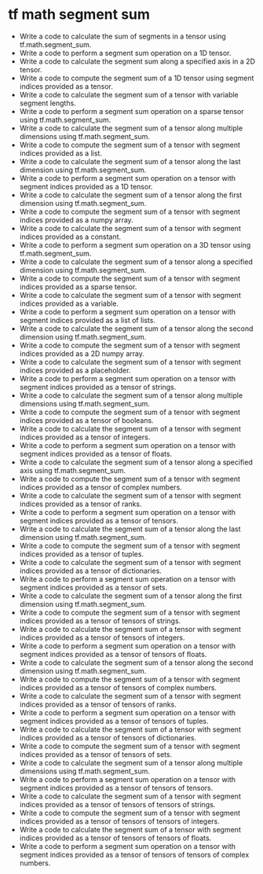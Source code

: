 # tf math segment sum

- Write a code to calculate the sum of segments in a tensor using tf.math.segment_sum.
- Write a code to perform a segment sum operation on a 1D tensor.
- Write a code to calculate the segment sum along a specified axis in a 2D tensor.
- Write a code to compute the segment sum of a 1D tensor using segment indices provided as a tensor.
- Write a code to calculate the segment sum of a tensor with variable segment lengths.
- Write a code to perform a segment sum operation on a sparse tensor using tf.math.segment_sum.
- Write a code to calculate the segment sum of a tensor along multiple dimensions using tf.math.segment_sum.
- Write a code to compute the segment sum of a tensor with segment indices provided as a list.
- Write a code to calculate the segment sum of a tensor along the last dimension using tf.math.segment_sum.
- Write a code to perform a segment sum operation on a tensor with segment indices provided as a 1D tensor.
- Write a code to calculate the segment sum of a tensor along the first dimension using tf.math.segment_sum.
- Write a code to compute the segment sum of a tensor with segment indices provided as a numpy array.
- Write a code to calculate the segment sum of a tensor with segment indices provided as a constant.
- Write a code to perform a segment sum operation on a 3D tensor using tf.math.segment_sum.
- Write a code to calculate the segment sum of a tensor along a specified dimension using tf.math.segment_sum.
- Write a code to compute the segment sum of a tensor with segment indices provided as a sparse tensor.
- Write a code to calculate the segment sum of a tensor with segment indices provided as a variable.
- Write a code to perform a segment sum operation on a tensor with segment indices provided as a list of lists.
- Write a code to calculate the segment sum of a tensor along the second dimension using tf.math.segment_sum.
- Write a code to compute the segment sum of a tensor with segment indices provided as a 2D numpy array.
- Write a code to calculate the segment sum of a tensor with segment indices provided as a placeholder.
- Write a code to perform a segment sum operation on a tensor with segment indices provided as a tensor of strings.
- Write a code to calculate the segment sum of a tensor along multiple dimensions using tf.math.segment_sum.
- Write a code to compute the segment sum of a tensor with segment indices provided as a tensor of booleans.
- Write a code to calculate the segment sum of a tensor with segment indices provided as a tensor of integers.
- Write a code to perform a segment sum operation on a tensor with segment indices provided as a tensor of floats.
- Write a code to calculate the segment sum of a tensor along a specified axis using tf.math.segment_sum.
- Write a code to compute the segment sum of a tensor with segment indices provided as a tensor of complex numbers.
- Write a code to calculate the segment sum of a tensor with segment indices provided as a tensor of ranks.
- Write a code to perform a segment sum operation on a tensor with segment indices provided as a tensor of tensors.
- Write a code to calculate the segment sum of a tensor along the last dimension using tf.math.segment_sum.
- Write a code to compute the segment sum of a tensor with segment indices provided as a tensor of tuples.
- Write a code to calculate the segment sum of a tensor with segment indices provided as a tensor of dictionaries.
- Write a code to perform a segment sum operation on a tensor with segment indices provided as a tensor of sets.
- Write a code to calculate the segment sum of a tensor along the first dimension using tf.math.segment_sum.
- Write a code to compute the segment sum of a tensor with segment indices provided as a tensor of tensors of strings.
- Write a code to calculate the segment sum of a tensor with segment indices provided as a tensor of tensors of integers.
- Write a code to perform a segment sum operation on a tensor with segment indices provided as a tensor of tensors of floats.
- Write a code to calculate the segment sum of a tensor along the second dimension using tf.math.segment_sum.
- Write a code to compute the segment sum of a tensor with segment indices provided as a tensor of tensors of complex numbers.
- Write a code to calculate the segment sum of a tensor with segment indices provided as a tensor of tensors of ranks.
- Write a code to perform a segment sum operation on a tensor with segment indices provided as a tensor of tensors of tuples.
- Write a code to calculate the segment sum of a tensor with segment indices provided as a tensor of tensors of dictionaries.
- Write a code to compute the segment sum of a tensor with segment indices provided as a tensor of tensors of sets.
- Write a code to calculate the segment sum of a tensor along multiple dimensions using tf.math.segment_sum.
- Write a code to perform a segment sum operation on a tensor with segment indices provided as a tensor of tensors of tensors.
- Write a code to calculate the segment sum of a tensor with segment indices provided as a tensor of tensors of tensors of strings.
- Write a code to compute the segment sum of a tensor with segment indices provided as a tensor of tensors of tensors of integers.
- Write a code to calculate the segment sum of a tensor with segment indices provided as a tensor of tensors of tensors of floats.
- Write a code to perform a segment sum operation on a tensor with segment indices provided as a tensor of tensors of tensors of complex numbers.